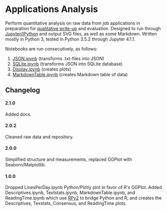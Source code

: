<link rel="stylesheet" href="https://maxcdn.bootstrapcdn.com/bootstrap/4.0.0-alpha.6/css/bootstrap.min.css" integrity="sha384-rwoIResjU2yc3z8GV/NPeZWAv56rSmLldC3R/AZzGRnGxQQKnKkoFVhFQhNUwEyJ" crossorigin="anonymous">

# Applications Analysis

Perform quantitative analysis on raw data from job applications in preparation for [qualitative write-up](https://olevik.me/writing/applications) and evaluation. Designed to run through [Jupyter/IPython](http://jupyter.org/) and output SVG files, as well as some Markdown. Written mostly in Python 3, tested in Python 3.5.2 through Jupyter 4.1.1.

Notebooks are run consecutively, as follows:

1. [JSON.ipynb](./1.JSON.html) (transforms .txt-files into JSON)
2. [SQLite.ipynb](./2.SQLite.html) (transforms JSON into SQLite database)
3. [Display.ipynb](./3.Display.html) (creates plots)
4. [MarkdownTable.ipynb](./4.MarkdownTable.html) (creates Markdown table of data)

## Changelog
#### 2.1.0
Added docs.

#### 2.0.2
Cleaned raw data and repository.

#### 2.0.0
Simplified structure and measurements, replaced GGPlot with Seaborn/Matplotlib.

#### 1.0.0
Dropped LinesPerDay.ipynb Python/Plotly plot in favor of R's GGPlot. Added Descriptives.ipynb, Textstats.ipynb, MarkdownTable.ipynb, and ReadingTime.ipynb which use [RPy2](http://rpy2.readthedocs.org/) to bridge Python and R, and creates the Descriptives, Texstats, Consensus, and ReadingTime plots.

